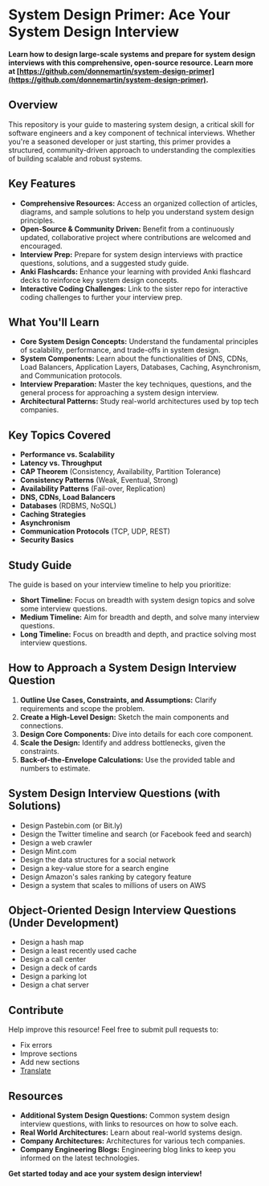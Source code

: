 # System Design Primer: Ace Your System Design Interview

**Learn how to design large-scale systems and prepare for system design interviews with this comprehensive, open-source resource.  Learn more at [https://github.com/donnemartin/system-design-primer](https://github.com/donnemartin/system-design-primer).**

## Overview

This repository is your guide to mastering system design, a critical skill for software engineers and a key component of technical interviews. Whether you're a seasoned developer or just starting, this primer provides a structured, community-driven approach to understanding the complexities of building scalable and robust systems.

## Key Features

*   **Comprehensive Resources:** Access an organized collection of articles, diagrams, and sample solutions to help you understand system design principles.
*   **Open-Source & Community Driven:** Benefit from a continuously updated, collaborative project where contributions are welcomed and encouraged.
*   **Interview Prep:** Prepare for system design interviews with practice questions, solutions, and a suggested study guide.
*   **Anki Flashcards:** Enhance your learning with provided Anki flashcard decks to reinforce key system design concepts.
*   **Interactive Coding Challenges:** Link to the sister repo for interactive coding challenges to further your interview prep.

## What You'll Learn

*   **Core System Design Concepts:** Understand the fundamental principles of scalability, performance, and trade-offs in system design.
*   **System Components:** Learn about the functionalities of DNS, CDNs, Load Balancers, Application Layers, Databases, Caching, Asynchronism, and Communication protocols.
*   **Interview Preparation:** Master the key techniques, questions, and the general process for approaching a system design interview.
*   **Architectural Patterns:** Study real-world architectures used by top tech companies.

## Key Topics Covered

*   **Performance vs. Scalability**
*   **Latency vs. Throughput**
*   **CAP Theorem** (Consistency, Availability, Partition Tolerance)
*   **Consistency Patterns** (Weak, Eventual, Strong)
*   **Availability Patterns** (Fail-over, Replication)
*   **DNS, CDNs, Load Balancers**
*   **Databases** (RDBMS, NoSQL)
*   **Caching Strategies**
*   **Asynchronism**
*   **Communication Protocols** (TCP, UDP, REST)
*   **Security Basics**

## Study Guide

The guide is based on your interview timeline to help you prioritize:

*   **Short Timeline:** Focus on breadth with system design topics and solve some interview questions.
*   **Medium Timeline:** Aim for breadth and depth, and solve many interview questions.
*   **Long Timeline:** Focus on breadth and depth, and practice solving most interview questions.

## How to Approach a System Design Interview Question

1.  **Outline Use Cases, Constraints, and Assumptions:** Clarify requirements and scope the problem.
2.  **Create a High-Level Design:** Sketch the main components and connections.
3.  **Design Core Components:** Dive into details for each core component.
4.  **Scale the Design:** Identify and address bottlenecks, given the constraints.
5.  **Back-of-the-Envelope Calculations:** Use the provided table and numbers to estimate.

## System Design Interview Questions (with Solutions)

*   Design Pastebin.com (or Bit.ly)
*   Design the Twitter timeline and search (or Facebook feed and search)
*   Design a web crawler
*   Design Mint.com
*   Design the data structures for a social network
*   Design a key-value store for a search engine
*   Design Amazon's sales ranking by category feature
*   Design a system that scales to millions of users on AWS

## Object-Oriented Design Interview Questions (Under Development)

*   Design a hash map
*   Design a least recently used cache
*   Design a call center
*   Design a deck of cards
*   Design a parking lot
*   Design a chat server

## Contribute

Help improve this resource! Feel free to submit pull requests to:

*   Fix errors
*   Improve sections
*   Add new sections
*   [Translate](https://github.com/donnemartin/system-design-primer/issues/28)

## Resources

*   **Additional System Design Questions:** Common system design interview questions, with links to resources on how to solve each.
*   **Real World Architectures:** Learn about real-world systems design.
*   **Company Architectures:** Architectures for various tech companies.
*   **Company Engineering Blogs:** Engineering blog links to keep you informed on the latest technologies.

**Get started today and ace your system design interview!**
